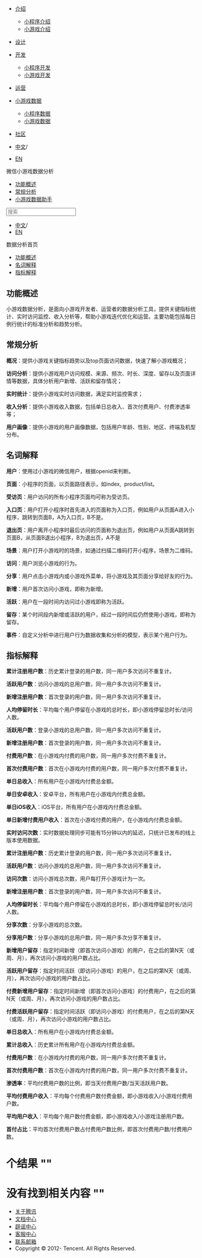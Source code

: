 <div class="book with-summary">

<div class="head">

<div class="head_box">

# [](javascript:; "_('微信公众平台 小程序')")

<div class="header_ctrls">

*   [介绍](javascript:;)
    *   [小程序介绍](https://developers.weixin.qq.com/miniprogram/introduction/index.html?t=18073100)
    *   [小游戏介绍](https://developers.weixin.qq.com/minigame/introduction/index.html?t=18073100)
*   [设计](https://developers.weixin.qq.com/miniprogram/design/index.html?t=18073100)
*   [开发](javascript:;)
    *   [小程序开发](https://developers.weixin.qq.com/miniprogram/dev/index.html?t=18073100)
    *   [小游戏开发](https://developers.weixin.qq.com/minigame/dev/index.html?t=18073100)
*   [运营](https://developers.weixin.qq.com/miniprogram/product/index.html?t=18073100)
*   [小游戏数据](javascript:;)
    *   [小程序数据](https://developers.weixin.qq.com/miniprogram/analysis/index.html?t=18073100)
    *   [小游戏数据](https://developers.weixin.qq.com/minigame/analysis/index.html?t=18073100)
*   [社区](https://developers.weixin.qq.com/)

*   [中文](https://developers.weixin.qq.com/minigame/analysis/index.html?t=18073100)<span class="split-line">/</span>
*   [EN](https://developers.weixin.qq.com/minigame/en/analysis/index.html?t=18073100)

</div>

</div>

</div>

<div class="sub_nav_box">

<div class="sub_nav_inner">

<div class="book-summary-opr" id="js-book-summary-opr"><a class="book-summary-btn"></a></div>

<div class="top_sub_nav">

<div class="top_title_wap"><span class="icon_title icon_doc"></span>

微信小游戏数据分析

</div>

*   [功能概述](.)
*   [常规分析](./Analysis.html)
*   [小游戏数据助手](./assistant.html)

</div>

<div id="book-search-input" role="search">

<form><label for="search-input" class="search-icon" id="js-search-icon"></label><input type="text" id="search-input" name="search-input" placeholder="搜索"> </form>

</div>

*   [中文](https://developers.weixin.qq.com/minigame/analysis/index.html?t=18073100)<span class="split-line">/</span>
*   [EN](https://developers.weixin.qq.com/minigame/en/analysis/index.html?t=18073100)

</div>

</div>

<div class="book-summary">

<div class="book-summary-home" id="js-summary-home"><a><span class="icon_home_s icon_doc"></span><span class="s_title_2">数据分析首页</span></a></div>

<nav role="navigation">

*   [功能概述](.#功能概述)
*   [名词解释](.#名词解释)
*   [指标解释](.#指标解释)

</nav>

</div>

<div class="book-body">

<div class="body-inner">

<div class="page-wrapper" tabindex="-1" role="main">

<div class="page-inner">

<div id="book-search-results">

<div class="search-noresults">

<section class="normal markdown-section">

# 功能概述

小游戏数据分析，是面向小游戏开发者、运营者的数据分析工具，提供关键指标统计、实时访问监控、收入分析等，帮助小游戏迭代优化和运营。主要功能包括每日例行统计的标准分析和趋势分析。

## 常规分析

**概况**：提供小游戏关键指标趋势以及top页面访问数据，快速了解小游戏概况；

**访问分析**：提供小游戏用户访问规模、来源、频次、时长、深度、留存以及页面详情等数据，具体分析用户新增、活跃和留存情况；

**实时统计**：提供小游戏实时访问数据，满足实时监控需求；

**收入分析**：提供小游戏收入数据，包括单日总收入、首次付费用户、付费渗透率等；

**用户画像**：提供小游戏的用户画像数据，包括用户年龄、性别、地区、终端及机型分布。

# 名词解释

**用户**：使用过小游戏的微信用户，根据openid来判断。

**页面**：小程序的页面，以页面路径表示，如index,  product/list。

**受访页**：用户访问的所有小程序页面均可称为受访页。

**入口页**：用户打开小程序时首先进入的页面称为入口页，例如用户从页面A进入小程序，跳转到页面B，A为入口页，B不是。

**退出页**：用户离开小程序时最后访问的页面称为退出页，例如用户从页面A跳转到页面B，从页面B退出小程序，B为退出页，A不是

**场景**：用户打开小游戏时的场景，如通过扫描二维码打开小程序，场景为二维码。

**访问**：用户浏览小游戏的行为。

**分享**：用户点击小游戏内或小游戏外菜单，将小游戏及其页面分享给好友的行为。

**新增**：用户首次访问小游戏，即称为新增。

**活跃**：用户在一段时间内访问过小游戏即称为活跃。

**留存**：某个时间段内新增或活跃的用户，经过一段时间后仍然使用小游戏，即称为留存。

**事件**：自定义分析中进行用户行为数据收集和分析的模型，表示某个用户行为。

# 指标解释

**累计注册用户数**：历史累计登录的用户数，同一用户多次访问不重复计。

**活跃用户数**：访问小游戏的总用户数，同一用户多次访问不重复计。

**新增注册用户数**：首次登录的用户数，同一用户多次访问不重复计。

**人均停留时长**：平均每个用户停留在小游戏的总时长，即小游戏停留总时长/访问人数。

**活跃用户数**：登录小游戏的总用户数，同一用户多次访问不重复计。

**新增注册用户数**：首次登录的用户数，同一用户多次访问不重复计。

**付费用户数**：在小游戏内付费的用户数，同一用户多次付费不重复计。

**首次付费用户数**：首次在小游戏内付费的用户数，同一用户多次付费不重复计。

**单日总收入**：所有用户在小游戏内付费总金额。

**单日安卓收入**：安卓平台，所有用户在小游戏内付费总金额。

**单日iOS收入**：iOS平台，所有用户在小游戏内付费总金额。

**单日新增付费用户收入**：首次在小游戏付费的用户，在小游戏内付费总金额。

**实时访问次数**：实时数据处理同步可能有15分钟以内的延迟，只统计已发布的线上版本使用数据。

**累计注册用户数**：历史累计登录的用户数，同一用户多次访问不重复计。

**活跃用户数**：访问小游戏的总用户数，同一用户多次访问不重复计。

**访问次数**：访问小游戏总次数，用户每打开小游戏计为一次。

**新增注册用户数**：首次登录的用户数，同一用户多次访问不重复计。

**人均停留时长**：平均每个用户停留在小游戏的总时长，即小游戏停留总时长/访问人数。

**分享次数**：分享小游戏的总次数。

**分享用户数**：分享小游戏的总用户数，同一用户多次分享不重复计。

**新增用户留存**：指定时间新增（即首次访问小游戏）的用户，在之后的第N天（或周、月），再次访问小游戏的用户数占比。

**活跃用户留存**：指定时间活跃（即访问小游戏）的用户，在之后的第N天（或周、月），再次访问小游戏的用户数占比。

**付费新增用户留存**：指定时间新增（即首次访问小游戏）的付费用户，在之后的第N天（或周、月），再次访问小游戏的用户数占比。

**付费活跃用户留存**：指定时间活跃（即访问小游戏）的付费用户，在之后的第N天（或周、月），再次访问小游戏的用户数占比。

**单日总收入**：所有用户在小游戏内付费总金额。

**累计总收入**：历史累计所有用户在小游戏内付费总金额。

**付费用户数**：在小游戏内付费的用户数，同一用户多次付费不重复计。

**首次付费用户数**：首次在小游戏内付费的用户数，同一用户多次付费不重复计。

**渗透率**：平均付费用户数的比例，即当天付费用户数/当天活跃用户数。

**平均付费用户收入**：平均每个付费用户数付费金额，即小游戏收入/小游戏付费用户数。

**平均用户收入**：平均每个用户数付费金额，即小游戏收入/小游戏注册用户数。

**首付占比**：平均首次付费用户数占付费用户数比例，即首次付费用户数/付费用户数。

</section>

</div>

<div class="search-results">

<div class="has-results">

# <span class="search-results-count"></span>个结果 "<span class="search-query"></span>"

</div>

<div class="no-results">

# 没有找到相关内容 "<span class="search-query"></span>"

</div>

</div>

</div>

</div>

</div>

<div class="foot" id="footer">

*   [关于腾讯](https://www.tencent.com/zh-cn/index.html)
*   [文档中心](https://developers.weixin.qq.com/miniprogram/introduction/index.html?t=1484641676)
*   [辟谣中心](https://mp.weixin.qq.com/cgi-bin/opshowpage?action=dispelinfo&lang=zh_CN&begin=1&count=9)
*   [客服中心](http://kf.qq.com/faq/120911VrYVrA1509086vyumm.html)
*   [联系邮箱](mailto:weixinmp@qq.com)
*   Copyright © 2012-<span id="s_copyright_year"></span> Tencent. All Rights Reserved.

</div>

</div>

[](./Analysis.html)</div>

</div>